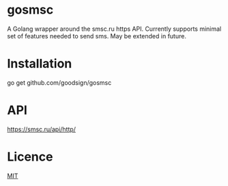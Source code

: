 gosmsc
======

A Golang wrapper around the smsc.ru https API. Currently supports minimal set of features needed to send sms. May be extended in future.

Installation
======

go get github.com/goodsign/gosmsc

API
======

https://smsc.ru/api/http/

Licence
======

[MIT](https://github.com/goodsign/gosmsc/blob/master/LICENSE)

